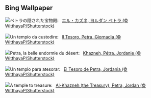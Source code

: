 ## Bing Wallpaper
![](https://www.bing.com/th?id=OHR.PetraTreasury_JA-JP4638552113_UHD.jpg&w=1000)ペトラの隠された宝物殿:&nbsp;&ensp;[エル・カズネ, ヨルダン ペトラ (© WitthayaP/Shutterstock)](https://www.bing.com/th?id=OHR.PetraTreasury_JA-JP4638552113_UHD.jpg)
<br><br/>
![](https://www.bing.com/th?id=OHR.PetraTreasury_IT-IT8544676447_UHD.jpg&w=1000)Un tempio da custodire:&nbsp;&ensp;[Il Tesoro, Petra, Giornadia (© WitthayaP/Shutterstock)](https://www.bing.com/th?id=OHR.PetraTreasury_IT-IT8544676447_UHD.jpg)
<br><br/>
![](https://www.bing.com/th?id=OHR.PetraTreasury_FR-FR9534450320_UHD.jpg&w=1000)Petra, la belle endormie du désert:&nbsp;&ensp;[Khazneh, Pétra, Jordanie (© WitthayaP/Shutterstock)](https://www.bing.com/th?id=OHR.PetraTreasury_FR-FR9534450320_UHD.jpg)
<br><br/>
![](https://www.bing.com/th?id=OHR.PetraTreasury_ES-ES0704016952_UHD.jpg&w=1000)Un templo para atesorar:&nbsp;&ensp;[El Tesoro de Petra, Jordania (© WitthayaP/Shutterstock)](https://www.bing.com/th?id=OHR.PetraTreasury_ES-ES0704016952_UHD.jpg)
<br><br/>
![](https://www.bing.com/th?id=OHR.PetraTreasury_EN-GB6969772830_UHD.jpg&w=1000)A temple to treasure:&nbsp;&ensp;[Al-Khazneh (the Treasury), Petra, Jordan (© WitthayaP/Shutterstock)](https://www.bing.com/th?id=OHR.PetraTreasury_EN-GB6969772830_UHD.jpg)
<br><br/>
